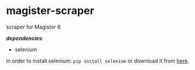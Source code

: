 # magister-scraper
scraper for Magister 6

***dependencies***:
* selenium

in order to install selenium:
`pip install selenium`
or download it from [here](https://pypi.org/project/selenium/).
